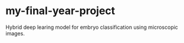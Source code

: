 # my-final-year-project
Hybrid deep learing model for embryo classification using microscopic images.
